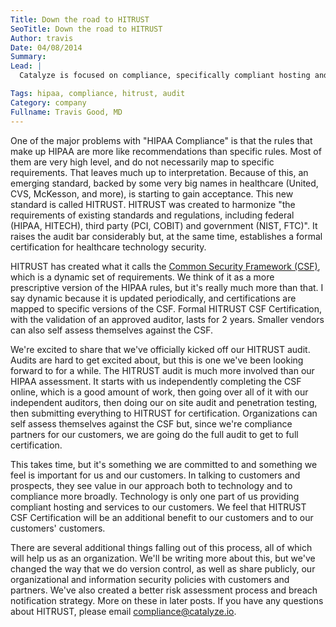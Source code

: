 ```yaml
---
Title: Down the road to HITRUST
SeoTitle: Down the road to HITRUST
Author: travis
Date: 04/08/2014
Summary: 
Lead: |
  Catalyze is focused on compliance, specifically compliant hosting and backend services. Hopefully that's obvious or we're doing very badly with marketing and messaging. We typically don't add "HIPAA" in front of "compliance" because we think of compliance more broadly and there is a stigma in the healthcare industry attached to "HIPAA Compliance". But, our technology and organizational structure was built with information security at its core, and aspects of HIPAA have driven our policies - especially as it relates to training and educating our team members about the privacy and security of ePHI.

Tags: hipaa, compliance, hitrust, audit
Category: company
Fullname: Travis Good, MD
---
```


One of the major problems with "HIPAA Compliance" is that the rules that make up HIPAA are more like recommendations than specific rules. Most of them are very high level, and do not necessarily map to specific requirements. That leaves much up to interpretation. Because of this, an emerging standard, backed by some very big names in healthcare (United, CVS, McKesson, and more), is starting to gain acceptance. This new standard is called HITRUST. HITRUST was created to harmonize "the requirements of existing standards and regulations, including federal (HIPAA, HITECH), third party (PCI, COBIT) and government (NIST, FTC)". It raises the audit bar considerably but, at the same time, establishes a formal certification for healthcare technology security.

HITRUST has created what it calls the [Common Security Framework (CSF)](http://www.hitrustalliance.net/commonsecurityframework/), which is a dynamic set of requirements. We think of it as a more prescriptive version of the HIPAA rules, but it's really much more than that. I say dynamic because it is updated periodically, and certifications are mapped to specific versions of the CSF. Formal HITRUST CSF Certification, with the validation of an approved auditor, lasts for 2 years. Smaller vendors can also self assess themselves against the CSF.

We're excited to share that we've officially kicked off our HITRUST audit. Audits are hard to get excited about, but this is one we've been looking forward to for a while. The HITRUST audit is much more involved than our HIPAA assessment. It starts with us independently completing the CSF online, which is a good amount of work, then going over all of it with our independent auditors, then doing our on site audit and penetration testing, then submitting everything to HITRUST for certification. Organizations can self assess themselves against the CSF but, since we're compliance partners for our customers, we are going do the full audit to get to full certification.

This takes time, but it's something we are committed to and something we feel is important for us and our customers. In talking to customers and prospects, they see value in our approach both to technology and to compliance more broadly. Technology is only one part of us providing compliant hosting and services to our customers. We feel that HITRUST CSF Certification will be an additional benefit to our customers and to our customers' customers.

There are several additional things falling out of this process, all of which will help us as an organization. We'll be writing more about this, but we've changed the way that we do version control, as well as share publicly, our organizational and information security policies with customers and partners. We've also created a better risk assessment process and breach notification strategy. More on these in later posts. If you have any questions about HITRUST, please email [compliance@catalyze.io](mailto:compliance@catalyze.io).

